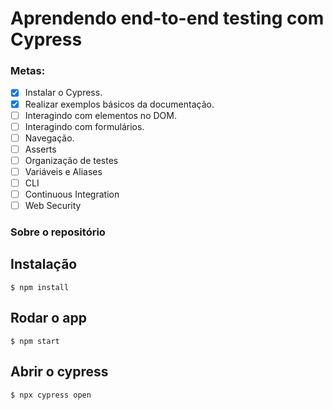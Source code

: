 # Aprendendo end-to-end testing com Cypress

### Metas:

- [x] Instalar o Cypress.
- [x] Realizar exemplos básicos da documentação.
- [ ] Interagindo com elementos no DOM.
- [ ] Interagindo com formulários.
- [ ] Navegação.
- [ ] Asserts
- [ ] Organização de testes
- [ ] Variáveis e Aliases
- [ ] CLI
- [ ] Continuous Integration
- [ ] Web Security

### Sobre o repositório

## Instalação

`$ npm install`

## Rodar o app

`$ npm start`

## Abrir o cypress

`$ npx cypress open`
